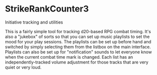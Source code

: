# StrikeRankCounter3
Initiative tracking and utilities

This is a fairly simple tool for tracking d20-based RPG combat timing.  It's also a "jukebox" of sorts so that you can set up music playlists to set the mood for your play sessions.
The playlists can be set up before hand and switched by simply selecting them from the listbox on the main interface.
Playlists can also be set up for "notification" sounds to let everyone know when the current combat time mark is changed.
Each list has an independently-tracked volume adjustment for those tracks that are very quiet or very loud.
